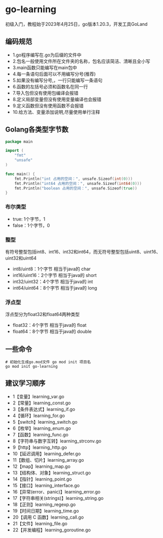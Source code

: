 # go-learning
初级入门，教程始于2023年4月25日，go版本1.20.3，开发工具GoLand

## 编码规范
- 1.go程序编写在.go为后缀的文件中
- 2.包名一般使用文件所在文件夹的名称，包名应该简洁、清晰且全小写
- 3.main函数只能编写在main包中
- 4.每一条语句后面可以不用编写分号(推荐)
- 5.如果没有编写分号,，一行只能编写一条语句
- 6.函数的左括号必须和函数名在同一行
- 7.导入包但没有使用包编译会报错
- 8.定义局部变量但没有使用变量编译也会报错
- 9.定义函数但没有使用函数不会报错
- 10.给方法、变量添加说明,尽量使用单行注释

## Golang各类型字节数
```go
package main

import (
	"fmt"
	"unsafe"
)

func main() {
	fmt.Println("int 占用的空间：", unsafe.Sizeof(int(0)))
	fmt.Println("int64 占用的空间：", unsafe.Sizeof(int64(0)))
	fmt.Println("boolean 占用的空间：", unsafe.Sizeof(true))
}
```
### 布尔类型
- true: 1个字节，1
- false：1个字节，0

### 整型
有符号整型包括int8、int16、int32和int64，而无符号整型包括uint8、uint16、uint32和uint64
- int8/uint8：1个字节     相当于java的 char
- int16/uint16：2个字节   相当于java的 short
- int32/uint32：4个字节   相当于java的 int
- int64/uint64：8个字节   相当于java的 long

### 浮点型
浮点型分为float32和float64两种类型
- float32：4个字节  相当于java的 float
- float64：8个字节  相当于java的 double

## 一些命令
```shell
# 初始化生成go.mod文件 go mod init 项目名
go mod init go-learning

```

## 建议学习顺序
- 1【变量】learning_var.go
- 2【常量】learning_const.go
- 3【条件表达式】learning_if.go
- 4【循环】learning_for.go
- 5【switch】learning_switch.go  
- 6【枚举】learning_enum.go
- 7【函数】learning_func.go
- 8【字符串与数字互转】learning_strconv.go
- 9【http】learning_http.go
- 10【延迟调用】learning_defer.go
- 11【数组、切片】learning_array.go
- 12【map】learning_map.go
- 13【结构体、对象】learning_struct.go
- 14【指针】learning_point.go
- 15【接口】learning_interface.go
- 16【异常(error、panic)】learning_error.go
- 17【字符串相关(strings)】learning_string.go
- 18【正则】learning_regexp.go
- 19【时间日期】learning_time.go
- 20【调用 C 函数】learning_call.go
- 21【文件】learning_file.go
- 22【并发编程】learning_goroutine.go
